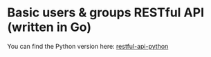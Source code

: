 # Basic users & groups RESTful API (written in Go)
You can find the Python version here: [restful-api-python](https://github.com/piranapool/restful-api-python)
<br /><br />

